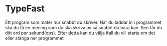# TypeFast
Ett program som mäter hur snabbt du skriver. När du laddar in i programmet ska du få en mening som du ska skriva av så snabbt du bara kan. Sen får du ditt ord per sekund(ops). Efter detta kan du välja ifall du vill starta om det eller stänga ner programmet  
